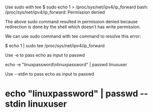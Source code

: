 Use sudo with tee
$ sudo echo 1 > /proc/sys/net/ipv4/ip_forward
bash: /proc/sys/net/ipv4/ip_forward: Permission denied

The above sudo command resulted in permission denied because redirection is done by the shell which doesn't has write permission.

We can use sudo command with tee command to resolve this error:

$ echo 1 | sudo tee /proc/sys/net/ipv4/ip_forward


Use -e to pass echo as input to passwd

echo -e "linuxpassword\nlinuxpassword" | passwd linuxuser

Use --stdin to pass echo as input to passwd
# echo "linuxpassword" | passwd --stdin linuxuser

